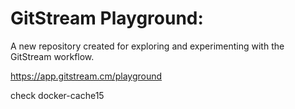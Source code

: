 # GitStream Playground:

A new repository created for exploring and experimenting with the GitStream workflow.

https://app.gitstream.cm/playground

check docker-cache15